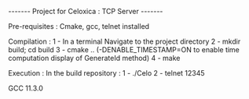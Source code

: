------- Project for Celoxica : TCP Server -------

Pre-requisites :
Cmake, gcc, telnet installed

Compilation :
1 - In a terminal Navigate to the project directory
2 - mkdir build; cd build
3 - cmake .. (-DENABLE_TIMESTAMP=ON to enable time computation display of GenerateId method)
4 - make 

Execution :
In the build repository :
1 - ./Celo 
2 - telnet <ipV4 address> 12345





GCC 11.3.0